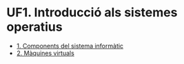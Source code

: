 # UF1. Introducció als sistemes operatius

* [1. Components del sistema informàtic](ComponentsDelSistemaInformatic.md)
* [2. Màquines virtuals](MaquinesVirtuals.md)
